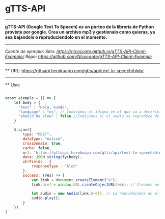 # gTTS-API 
----------------------------------------------------------------------------------------------------------------------------------------------------------------------

**gTTS-API (Google Text To Speech) es un porteo de la libreria de Python provista por google. Crea un archivo mp3 y gestionalo como quieras, ya sea bajandolo o reproduciendolo en el momento.**

----------------------------------------------------------------------------------------------------------------------------------------------------------------------


**Cliente de ejemplo: 
*Sitio: https://nicoconte.github.io/gTTS-API-Client-Example/**
*Repo: https://github.com/Nicoconte/gTTS-API-Client-Example**

----------------------------------------------------------------------------------------------------------------------------------------------------------------------

** URL: https://gttsapi.herokuapp.com/gtts/api/text-to-speech/blob/

----------------------------------------------------------------------------------------------------------------------------------------------------------------------

** Uso: 

```javascript

const ejemplo = () => {
    let body = {
      "text" : "Hola, mundo", 
      "language" : "es", // Indicamos el idioma en el que va a decirlo. Ojo, No traduce el texto!
      "should_be_slow" : false //Indicamos si el audio se reproduce de forma rapida(false) o lenta(true)
    }

    $.ajax({
        type: "POST",
        dataType: "native",
        crossDomain: true,
        cache: false,
        url: "https://gttsapi.herokuapp.com/gtts/api/text-to-speech/blob/",
        data: JSON.stringify(body),
        xhrFields : {
            responseType : "blob"
        },
        success: (res) => {
            var link = document.createElement("a"); 
            link.href = window.URL.createObjectURL(res); // Creamos un enlace
            
            let audio = new Audio(link.href); // Lo reproducimos en el momento
            audio.play();
        }
    })
}
```

